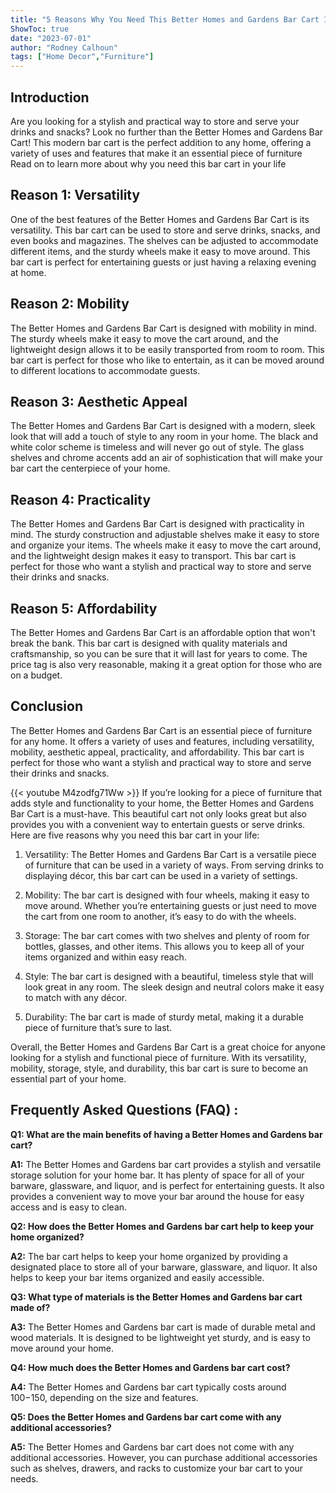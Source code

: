 ```yaml
---
title: "5 Reasons Why You Need This Better Homes and Gardens Bar Cart In Your Life!"
ShowToc: true 
date: "2023-07-01"
author: "Rodney Calhoun" 
tags: ["Home Decor","Furniture"]
---
```

## Introduction

Are you looking for a stylish and practical way to store and serve your drinks and snacks? Look no further than the Better Homes and Gardens Bar Cart! This modern bar cart is the perfect addition to any home, offering a variety of uses and features that make it an essential piece of furniture Read on to learn more about why you need this bar cart in your life 

## Reason 1: Versatility

One of the best features of the Better Homes and Gardens Bar Cart is its versatility. This bar cart can be used to store and serve drinks, snacks, and even books and magazines. The shelves can be adjusted to accommodate different items, and the sturdy wheels make it easy to move around. This bar cart is perfect for entertaining guests or just having a relaxing evening at home. 

## Reason 2: Mobility

The Better Homes and Gardens Bar Cart is designed with mobility in mind. The sturdy wheels make it easy to move the cart around, and the lightweight design allows it to be easily transported from room to room. This bar cart is perfect for those who like to entertain, as it can be moved around to different locations to accommodate guests. 

## Reason 3: Aesthetic Appeal

The Better Homes and Gardens Bar Cart is designed with a modern, sleek look that will add a touch of style to any room in your home. The black and white color scheme is timeless and will never go out of style. The glass shelves and chrome accents add an air of sophistication that will make your bar cart the centerpiece of your home. 

## Reason 4: Practicality

The Better Homes and Gardens Bar Cart is designed with practicality in mind. The sturdy construction and adjustable shelves make it easy to store and organize your items. The wheels make it easy to move the cart around, and the lightweight design makes it easy to transport. This bar cart is perfect for those who want a stylish and practical way to store and serve their drinks and snacks. 

## Reason 5: Affordability

The Better Homes and Gardens Bar Cart is an affordable option that won't break the bank. This bar cart is designed with quality materials and craftsmanship, so you can be sure that it will last for years to come. The price tag is also very reasonable, making it a great option for those who are on a budget. 

## Conclusion

The Better Homes and Gardens Bar Cart is an essential piece of furniture for any home. It offers a variety of uses and features, including versatility, mobility, aesthetic appeal, practicality, and affordability. This bar cart is perfect for those who want a stylish and practical way to store and serve their drinks and snacks.

{{< youtube M4zodfg71Ww >}} 
If you’re looking for a piece of furniture that adds style and functionality to your home, the Better Homes and Gardens Bar Cart is a must-have. This beautiful cart not only looks great but also provides you with a convenient way to entertain guests or serve drinks. Here are five reasons why you need this bar cart in your life: 

1. Versatility: The Better Homes and Gardens Bar Cart is a versatile piece of furniture that can be used in a variety of ways. From serving drinks to displaying décor, this bar cart can be used in a variety of settings. 

2. Mobility: The bar cart is designed with four wheels, making it easy to move around. Whether you’re entertaining guests or just need to move the cart from one room to another, it’s easy to do with the wheels. 

3. Storage: The bar cart comes with two shelves and plenty of room for bottles, glasses, and other items. This allows you to keep all of your items organized and within easy reach. 

4. Style: The bar cart is designed with a beautiful, timeless style that will look great in any room. The sleek design and neutral colors make it easy to match with any décor. 

5. Durability: The bar cart is made of sturdy metal, making it a durable piece of furniture that’s sure to last. 

Overall, the Better Homes and Gardens Bar Cart is a great choice for anyone looking for a stylish and functional piece of furniture. With its versatility, mobility, storage, style, and durability, this bar cart is sure to become an essential part of your home.

## Frequently Asked Questions (FAQ) :
**Q1: What are the main benefits of having a Better Homes and Gardens bar cart?**

**A1:** The Better Homes and Gardens bar cart provides a stylish and versatile storage solution for your home bar. It has plenty of space for all of your barware, glassware, and liquor, and is perfect for entertaining guests. It also provides a convenient way to move your bar around the house for easy access and is easy to clean. 

**Q2: How does the Better Homes and Gardens bar cart help to keep your home organized?**

**A2:** The bar cart helps to keep your home organized by providing a designated place to store all of your barware, glassware, and liquor. It also helps to keep your bar items organized and easily accessible. 

**Q3: What type of materials is the Better Homes and Gardens bar cart made of?**

**A3:** The Better Homes and Gardens bar cart is made of durable metal and wood materials. It is designed to be lightweight yet sturdy, and is easy to move around your home. 

**Q4: How much does the Better Homes and Gardens bar cart cost?**

**A4:** The Better Homes and Gardens bar cart typically costs around $100-$150, depending on the size and features. 

**Q5: Does the Better Homes and Gardens bar cart come with any additional accessories?**

**A5:** The Better Homes and Gardens bar cart does not come with any additional accessories. However, you can purchase additional accessories such as shelves, drawers, and racks to customize your bar cart to your needs.



